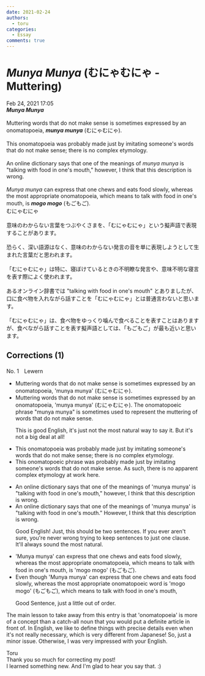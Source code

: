 ```yaml
---
date: 2021-02-24
authors:
  - toru
categories:
  - Essay
comments: true
---
```


# <strong><em>Munya Munya</strong></em> (むにゃむにゃ - Muttering)
<div class="date">Feb 24, 2021 17:05</div>
<div id="post"><div id="body_show_ori">
<strong><em>Munya Munya</strong></em><br/><br/>Muttering words that do not make sense is sometimes expressed by an onomatopoeia, <strong><em>munya munya</em></strong> (むにゃむにゃ).<br/><br/>This onomatopoeia was probably made just by imitating someone's words that do not make sense; there is no complex etymology.<br/><br/>An online dictionary says that one of the meanings of <em>munya munya</em> is "talking with food in one's mouth," however, I think that this description is wrong.<br/><br/><em>Munya munya</em> can express that one chews and eats food slowly, whereas the most appropriate onomatopoeia, which means to talk with food in one's mouth, is <strong><em>mogo mogo</em></strong> (もごもご).
</div></div>

<!-- more -->

<div id="post_ja"><div id="body_show_mo">
むにゃむにゃ<br/><br/>意味のわからない言葉をつぶやくさまを、「むにゃむにゃ」という擬声語で表現することがあります。<br/><br/>恐らく、深い語源はなく、意味のわからない発言の音を単に表現しようとして生まれた言葉だと思われます。<br/><br/>「むにゃむにゃ」は特に、寝ぼけているときの不明瞭な発言や、意味不明な寝言を表す際によく使われます。<br/><br/>あるオンライン辞書では "talking with food in one's mouth" とありましたが、 口に食べ物を入れながら話すことを「むにゃむにゃ」とは普通言わないと思います。<br/><br/>「むにゃむにゃ」は、食べ物をゆっくり噛んで食べることを表すことはありますが、食べながら話すことを表す擬声語としては、「もごもご」が最も近いと思います。
</div></div>

## Corrections (1)
<div id="block"><div class="first_name"> No. 1　<span class="just_name">Lewern</span></div><div id="block2">
<ul class="correction_field">
<li class="incorrect">Muttering words that do not make sense is sometimes expressed by an onomatopoeia, 'munya munya' (むにゃむにゃ).</li>
<li class="corrected correct">
Muttering words that do not make sense is sometimes expressed by an onomatopoeia, 'munya munya' (むにゃむにゃ). <span class="f_red">The onomatopoeic phrase "munya munya" is sometimes used to represent the muttering of words that do not make sense. </span>
<p class="correction_comment">This is good English, it's just not the most natural way to say it. But it's not a big deal at all!</p>
</li>
</ul>
<ul class="correction_field">
<li class="incorrect">This onomatopoeia was probably made just by imitating someone's words that do not make sense; there is no complex etymology.</li>
<li class="corrected correct">
This <span class="f_red">onomatopoeic phrase</span> was probably made just by imitating someone's words that do not make sense<span class="f_red">.</span> <span class="f_red">As such, there</span> is no <span class="f_red">apparent</span> complex etymology <span class="f_red">at work here.</span>
</li>
</ul>
<ul class="correction_field">
<li class="incorrect">An online dictionary says that one of the meanings of 'munya munya' is "talking with food in one's mouth," however, I think that this description is wrong.</li>
<li class="corrected correct">
An online dictionary says that one of the meanings of 'munya munya' is "talking with food in one's mouth<span class="f_red">.</span>" <span class="f_red">However</span>, I think that this description is wrong.
<p class="correction_comment">Good English! Just, this should be two sentences. If you ever aren't sure, you're never wrong trying to keep sentences to just one clause. It'll always sound the most natural.</p>
</li>
</ul>
<ul class="correction_field">
<li class="incorrect">'Munya munya' can express that one chews and eats food slowly, whereas the most appropriate onomatopoeia, which means to talk with food in one's mouth, is 'mogo mogo' (もごもご).</li>
<li class="corrected correct">
<span class="f_red">Even though </span>'Munya munya' can express that one chews and eats food slowly, <span class="sline">whereas</span> the most appropriate <span class="f_red">onomatopoeic word </span> is 'mogo mogo' (もごもご), <span class="f_red">which means to talk with food in one's mouth,</span>
<p class="correction_comment">Good Sentence, just a little out of order.</p>
</li>
</ul>
<p class="comment_small">
 The main lesson to take away from this entry is that 'onomatopoeia' is more of a concept than a catch-all noun that you would put a definite article in front of. In English, we like to define things with precise details even when it's not really necessary, which is very different from Japanese! So, just a minor issue. Otherwise, I was very impressed with your English.
</p>

</div><div class="name"><span class="just_name">Toru</span><br>
Thank you so much for correcting my post!<br/>I learned something new. And I'm glad to hear you say that. :)
</div>
</div>
